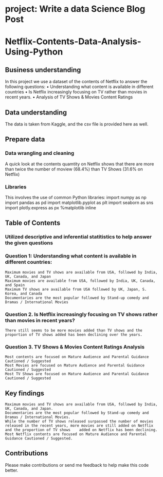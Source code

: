 # project: Write a data Science Blog Post

# Netflix-Contents-Data-Analysis-Using-Python
## Business understanding
In this project we use a dataset of the contents of Netflix to answer the following questions:
•	Understanding what content is available in different countries
•	Is Netflix increasingly focusing on TV rather than movies in recent years.
•	Analysis of TV Shows & Movies Content Ratings

## Data understanding
The data is taken from Kaggle, and the csv file is provided here as well.

## Prepare data
### Data wrangling and cleaning
A quick look at the contents quamtity on Netflix shows that there are more than twice the number of moview (68.4%) than TV Shows (31.6% on Netflix)
### Libraries
This involves the use of common Python libraries:
import numpy as np
import pandas as pd
import matplotlib.pyplot as plt
import seaborn as sns
import plotly.express as px
%matplotlib inline

## Table of Contents
### Utilized descriptive and inferential statitistics to help answer the given questions
### Question 1: Understanding what content is available in different countries:
    Maximum movies and TV shows are available from USA, followed by India, UK, Canada, and Japan
    Maximum movies are available from USA, followed by India, UK, Canada, and Spain
    Maximum TV shows are available from USA followed by UK, Japan, S. Korea, and Canada
    Documentaries are the most popular followed by Stand-up comedy and Dramas / International Movies
### Question 2. Is Netflix increasingly focusing on TV shows rather than movies in recent years?
    There still seems to be more movies added than TV shows and the proportion of TV shows added has been declining over the years.
### Question 3. TV Shows & Movies Content Ratings Analysis
    Most contents are focused on Mature Audience and Parental Guidance Cautioned / Suggested
    Most Movies are focused on Mature Audience and Parental Guidance Cautioned / Suggested
    Most TV Shows are focused on Mature Audience and Parental Guidance Cautioned / Suggested
## Key findings
    Maximum movies and TV shows are available from USA, followed by India, UK, Canada, and Japan.
    Documentaries are the most popular followed by Stand-up comedy and Dramas / International Movies.
    While the number of TV shows released surpassed the number of movies released in the recent years, more movies are still added on Netflix and the proportion of TV shows    added on Netflix has been declining.
    Most Netflix contents are focused on Mature Audience and Parental Guidance Cautioned / Suggested.

## Contributions
Please make contributions or send me feedback to help make this code better.
